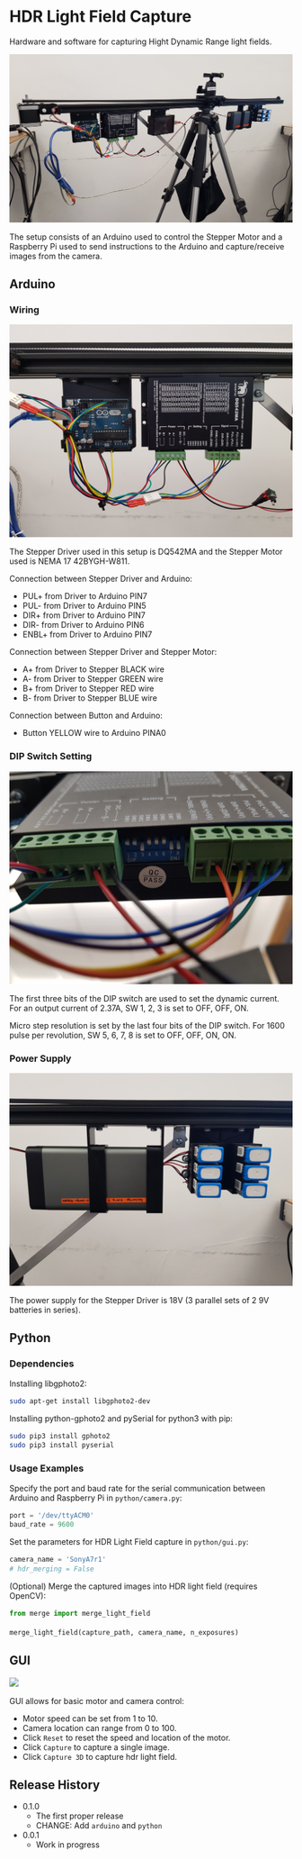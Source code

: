 # HDR Light Field Capture
Hardware and software for capturing Hight Dynamic Range light fields.

![](image/header.jpg)

The setup consists of an Arduino used to control the Stepper Motor and a Raspberry Pi used to send instructions to the Arduino and capture/receive images from the camera.

## Arduino

### Wiring

![](image/arduino.jpg)

The Stepper Driver used in this setup is DQ542MA and the Stepper Motor used is NEMA 17 42BYGH-W811.

Connection between Stepper Driver and Arduino:
* PUL+ from Driver to Arduino PIN7
* PUL- from Driver to Arduino PIN5
* DIR+ from Driver to Arduino PIN7
* DIR- from Driver to Arduino PIN6
* ENBL+ from Driver to Arduino PIN7

Connection between Stepper Driver and Stepper Motor:
* A+ from Driver to Stepper BLACK wire
* A- from Driver to Stepper GREEN wire
* B+ from Driver to Stepper RED wire
* B- from Driver to Stepper BLUE wire

Connection between Button and Arduino:
* Button YELLOW wire to Arduino PINA0

### DIP Switch Setting

![](image/switch.jpg)

The first three bits of the DIP switch are used to set the dynamic current. For an output current of 2.37A, SW 1, 2, 3 is set to OFF, OFF, ON.

Micro step resolution is set by the last four bits of the DIP switch. For 1600 pulse per revolution, SW 5, 6, 7, 8 is set to OFF, OFF, ON, ON.

### Power Supply

![](image/battery.jpg)

The power supply for the Stepper Driver is 18V (3 parallel sets of 2 9V batteries in series).

## Python
### Dependencies

Installing libgphoto2:

```sh
sudo apt-get install libgphoto2-dev
```

Installing python-gphoto2 and pySerial for python3 with pip:

```sh
sudo pip3 install gphoto2
sudo pip3 install pyserial
```

### Usage Examples

Specify the port and baud rate for the serial communication between Arduino and Raspberry Pi in `python/camera.py`:

```python
port = '/dev/ttyACM0'
baud_rate = 9600
```

Set the parameters for HDR Light Field capture in `python/gui.py`:

```python
camera_name = 'SonyA7r1'
# hdr_merging = False
```

(Optional) Merge the captured images into HDR light field (requires OpenCV):

```python
from merge import merge_light_field

merge_light_field(capture_path, camera_name, n_exposures)
```

## GUI

![](image/gui.jpg)

GUI allows for basic motor and camera control:
* Motor speed can be set from 1 to 10. 
* Camera location can range from 0 to 100.
* Click `Reset` to reset the speed and location of the motor.
* Click `Capture` to capture a single image.
* Click `Capture 3D` to capture hdr light field.

## Release History

* 0.1.0
    * The first proper release
    * CHANGE: Add `arduino` and `python`
* 0.0.1
    * Work in progress
